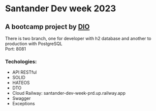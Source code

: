 <h1>Santander Dev week 2023</h1>
<h2>A bootcamp project by <a href="https://web.dio.me">DIO</a></h2>
<p>There is two branch, one for developer with h2 database and another to production with PostgreSQL </br>
  Port: 8081
</p>
<h3>Techologies:</h3>
<ul>
  <li>API RESTful</li>
  <li>SOLID</li>
  <li>HATEOS</li>
  <li>DTO</li>
  <li>Cloud Railway: santander-dev-week-prd.up.railway.app</li>
  <li>Swagger</li>
  <li>Exceptions</li>
</ul>
